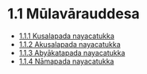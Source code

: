 # 1.1 Mūlavārauddesa

* [1.1.1 Kusalapada nayacatukka](1.1/1.1.1.md)
* [1.1.2 Akusalapada nayacatukka](1.1/1.1.2.md)
* [1.1.3 Abyākatapada nayacatukka](1.1/1.1.3.md)
* [1.1.4 Nāmapada nayacatukka](1.1/1.1.4.md)
